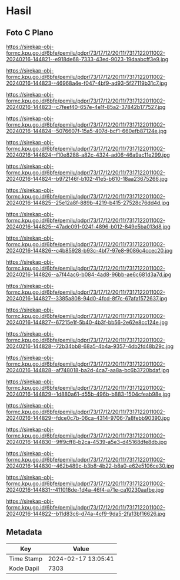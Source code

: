 # Hasil

## Foto C Plano

https://sirekap-obj-formc.kpu.go.id/6bfe/pemilu/pdpr/73/17/12/20/11/7317122011002-20240216-144821--e918de68-7333-43ed-9023-19daabcff3e9.jpg

https://sirekap-obj-formc.kpu.go.id/6bfe/pemilu/pdpr/73/17/12/20/11/7317122011002-20240216-144823--46968a4e-f047-4bf9-ad93-5f27119b31c7.jpg

https://sirekap-obj-formc.kpu.go.id/6bfe/pemilu/pdpr/73/17/12/20/11/7317122011002-20240216-144823--c7feef40-657e-4e1f-85a2-37842b177527.jpg

https://sirekap-obj-formc.kpu.go.id/6bfe/pemilu/pdpr/73/17/12/20/11/7317122011002-20240216-144824--5076607f-15a5-407d-bcf1-660efb87124e.jpg

https://sirekap-obj-formc.kpu.go.id/6bfe/pemilu/pdpr/73/17/12/20/11/7317122011002-20240216-144824--f10e8288-a82c-4324-ad06-46a9ac11e299.jpg

https://sirekap-obj-formc.kpu.go.id/6bfe/pemilu/pdpr/73/17/12/20/11/7317122011002-20240216-144824--b972146f-b102-41e5-b610-18aa23675266.jpg

https://sirekap-obj-formc.kpu.go.id/6bfe/pemilu/pdpr/73/17/12/20/11/7317122011002-20240216-144825--25e12a8f-889b-4219-b415-27528c76dd4d.jpg

https://sirekap-obj-formc.kpu.go.id/6bfe/pemilu/pdpr/73/17/12/20/11/7317122011002-20240216-144825--47adc091-024f-4896-b012-849e5ba013d8.jpg

https://sirekap-obj-formc.kpu.go.id/6bfe/pemilu/pdpr/73/17/12/20/11/7317122011002-20240216-144826--c4b85928-b93c-4bf7-97e8-9086c4ccec20.jpg

https://sirekap-obj-formc.kpu.go.id/6bfe/pemilu/pdpr/73/17/12/20/11/7317122011002-20240216-144826--a7f44ac6-b084-4ad8-96bb-ae6c681d3a7d.jpg

https://sirekap-obj-formc.kpu.go.id/6bfe/pemilu/pdpr/73/17/12/20/11/7317122011002-20240216-144827--3385a808-94d0-4fcd-8f7c-67afa1572637.jpg

https://sirekap-obj-formc.kpu.go.id/6bfe/pemilu/pdpr/73/17/12/20/11/7317122011002-20240216-144827--67215e1f-5b40-4b3f-bb56-2e62e8cc124e.jpg

https://sirekap-obj-formc.kpu.go.id/6bfe/pemilu/pdpr/73/17/12/20/11/7317122011002-20240216-144828--72b34bb8-68a5-4b4a-9357-4db2fd48b29c.jpg

https://sirekap-obj-formc.kpu.go.id/6bfe/pemilu/pdpr/73/17/12/20/11/7317122011002-20240216-144828--af748018-ba2d-4ca7-aa8a-bc6b3720bdaf.jpg

https://sirekap-obj-formc.kpu.go.id/6bfe/pemilu/pdpr/73/17/12/20/11/7317122011002-20240216-144829--1d880a61-d55b-496b-b883-1504cfeab98e.jpg

https://sirekap-obj-formc.kpu.go.id/6bfe/pemilu/pdpr/73/17/12/20/11/7317122011002-20240216-144829--fdce0c7b-06ca-4314-9706-7a8febb90390.jpg

https://sirekap-obj-formc.kpu.go.id/6bfe/pemilu/pdpr/73/17/12/20/11/7317122011002-20240216-144830--9ff9cff8-b2ca-4539-a5e3-d45168dfe8db.jpg

https://sirekap-obj-formc.kpu.go.id/6bfe/pemilu/pdpr/73/17/12/20/11/7317122011002-20240216-144830--462b489c-b3b8-4b22-b8a0-e62e5106ce30.jpg

https://sirekap-obj-formc.kpu.go.id/6bfe/pemilu/pdpr/73/17/12/20/11/7317122011002-20240216-144831--411018de-1d4a-46f4-a71e-ca10230aafbe.jpg

https://sirekap-obj-formc.kpu.go.id/6bfe/pemilu/pdpr/73/17/12/20/11/7317122011002-20240216-144822--b11d83c6-d74a-4cf9-9da5-2fa13bf16626.jpg


## Metadata

| Key        | Value               |
| ---------- | ------------------- |
| Time Stamp | 2024-02-17 13:05:41 |
| Kode Dapil | 7303                |



